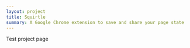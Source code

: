 ```yaml
---
layout: project
title: Squirtle
summary: A Google Chrome extension to save and share your page state
---
```

Test project page
